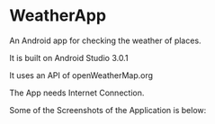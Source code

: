 # WeatherApp
An Android app for checking the weather of places.

It is built on Android Studio 3.0.1

It uses an API of openWeatherMap.org

The App needs Internet Connection.

Some of the Screenshots of the Application is below:

